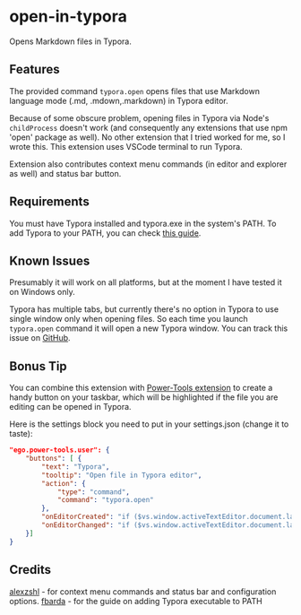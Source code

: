 # open-in-typora

Opens Markdown files in Typora.

## Features

The provided command `typora.open` opens files that use Markdown language mode (.md, .mdown,.markdown) in Typora editor.

Because of some obscure problem, opening files in Typora via Node's `childProcess` doesn't work (and consequently any extensions that use npm 'open' package as well). No other extension that I tried worked for me, so I wrote this. This extension uses VSCode terminal to run Typora.

Extension also contributes context menu commands (in editor and explorer as well) and status bar button.

## Requirements

You must have Typora installed and typora.exe in the system's PATH.
To add Typora to your PATH, you can check [this guide](./addToPATH.md).

## Known Issues

Presumably it will work on all platforms, but at the moment I have tested it on Windows only.

Typora has multiple tabs, but currently there's no option in Typora to use single window only when opening files. So each time you launch `typora.open` command it will open a new Typora window.
You can track this issue on [GitHub](https://github.com/typora/typora-issues/issues/1000).

## Bonus Tip

You can combine this extension with [Power-Tools extension](https://marketplace.visualstudio.com/items?itemName=egomobile.vscode-powertools) to create a handy button on your taskbar, which will be highlighted if the file you are editing can be opened in Typora.

Here is the settings block you need to put in your settings.json (change it to taste):

```json
"ego.power-tools.user": {
	"buttons": [ {
		"text": "Typora",
		"tooltip": "Open file in Typora editor",
		"action": {
			"type": "command",
			"command": "typora.open"
		},
		"onEditorCreated": "if ($vs.window.activeTextEditor.document.languageId === 'markdown') { $v['button'].enable(); $v['button'].color = ''; } else { $v['button'].disable(); $v['button'].color = 'grey';}",
		"onEditorChanged": "if ($vs.window.activeTextEditor.document.languageId === 'markdown') { $v['button'].enable(); $v['button'].color = ''; } else { $v['button'].disable(); $v['button'].color = 'grey';}"
	}]
}
```

## Credits

[alexzshl](https://github.com/alexzshl) - for context menu commands and status bar and configuration options.
[fbarda](https://github.com/fbarda) - for the guide on adding Typora executable to PATH
